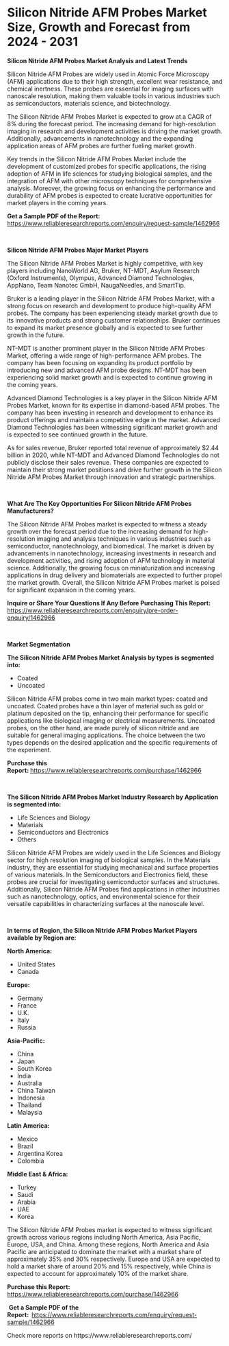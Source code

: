 <p><h1>Silicon Nitride AFM Probes Market Size, Growth and Forecast from 2024 - 2031</h1></p><p><strong>Silicon Nitride AFM Probes Market Analysis and Latest Trends</strong></p>
<p><p>Silicon Nitride AFM Probes are widely used in Atomic Force Microscopy (AFM) applications due to their high strength, excellent wear resistance, and chemical inertness. These probes are essential for imaging surfaces with nanoscale resolution, making them valuable tools in various industries such as semiconductors, materials science, and biotechnology.</p><p>The Silicon Nitride AFM Probes Market is expected to grow at a CAGR of 8% during the forecast period. The increasing demand for high-resolution imaging in research and development activities is driving the market growth. Additionally, advancements in nanotechnology and the expanding application areas of AFM probes are further fueling market growth.</p><p>Key trends in the Silicon Nitride AFM Probes Market include the development of customized probes for specific applications, the rising adoption of AFM in life sciences for studying biological samples, and the integration of AFM with other microscopy techniques for comprehensive analysis. Moreover, the growing focus on enhancing the performance and durability of AFM probes is expected to create lucrative opportunities for market players in the coming years.</p></p>
<p><strong>Get a Sample PDF of the Report:&nbsp;</strong> <a href="https://www.reliableresearchreports.com/enquiry/request-sample/1462966">https://www.reliableresearchreports.com/enquiry/request-sample/1462966</a></p>
<p>&nbsp;</p>
<p><strong>Silicon Nitride AFM Probes Major Market Players</strong></p>
<p><p>The Silicon Nitride AFM Probes Market is highly competitive, with key players including NanoWorld AG, Bruker, NT-MDT, Asylum Research (Oxford Instruments), Olympus, Advanced Diamond Technologies, AppNano, Team Nanotec GmbH, NaugaNeedles, and SmartTip.</p><p>Bruker is a leading player in the Silicon Nitride AFM Probes Market, with a strong focus on research and development to produce high-quality AFM probes. The company has been experiencing steady market growth due to its innovative products and strong customer relationships. Bruker continues to expand its market presence globally and is expected to see further growth in the future.</p><p>NT-MDT is another prominent player in the Silicon Nitride AFM Probes Market, offering a wide range of high-performance AFM probes. The company has been focusing on expanding its product portfolio by introducing new and advanced AFM probe designs. NT-MDT has been experiencing solid market growth and is expected to continue growing in the coming years.</p><p>Advanced Diamond Technologies is a key player in the Silicon Nitride AFM Probes Market, known for its expertise in diamond-based AFM probes. The company has been investing in research and development to enhance its product offerings and maintain a competitive edge in the market. Advanced Diamond Technologies has been witnessing significant market growth and is expected to see continued growth in the future.</p><p>As for sales revenue, Bruker reported total revenue of approximately $2.44 billion in 2020, while NT-MDT and Advanced Diamond Technologies do not publicly disclose their sales revenue. These companies are expected to maintain their strong market positions and drive further growth in the Silicon Nitride AFM Probes Market through innovation and strategic partnerships.</p></p>
<p>&nbsp;</p>
<p><strong>What Are The Key Opportunities For Silicon Nitride AFM Probes Manufacturers?</strong></p>
<p><p>The Silicon Nitride AFM Probes market is expected to witness a steady growth over the forecast period due to the increasing demand for high-resolution imaging and analysis techniques in various industries such as semiconductor, nanotechnology, and biomedical. The market is driven by advancements in nanotechnology, increasing investments in research and development activities, and rising adoption of AFM technology in material science. Additionally, the growing focus on miniaturization and increasing applications in drug delivery and biomaterials are expected to further propel the market growth. Overall, the Silicon Nitride AFM Probes market is poised for significant expansion in the coming years.</p></p>
<p><strong>Inquire or Share Your Questions If Any Before Purchasing This Report:</strong> <a href="https://www.reliableresearchreports.com/enquiry/pre-order-enquiry/1462966">https://www.reliableresearchreports.com/enquiry/pre-order-enquiry/1462966</a></p>
<p>&nbsp;</p>
<p><strong>Market Segmentation</strong></p>
<p><strong>The Silicon Nitride AFM Probes Market Analysis by types is segmented into:</strong></p>
<p><ul><li>Coated</li><li>Uncoated</li></ul></p>
<p><p>Silicon Nitride AFM probes come in two main market types: coated and uncoated. Coated probes have a thin layer of material such as gold or platinum deposited on the tip, enhancing their performance for specific applications like biological imaging or electrical measurements. Uncoated probes, on the other hand, are made purely of silicon nitride and are suitable for general imaging applications. The choice between the two types depends on the desired application and the specific requirements of the experiment.</p></p>
<p><strong>Purchase this Report:&nbsp;</strong><a href="https://www.reliableresearchreports.com/purchase/1462966">https://www.reliableresearchreports.com/purchase/1462966</a></p>
<p>&nbsp;</p>
<p><strong>The Silicon Nitride AFM Probes Market Industry Research by Application is segmented into:</strong></p>
<p><ul><li>Life Sciences and Biology</li><li>Materials</li><li>Semiconductors and Electronics</li><li>Others</li></ul></p>
<p><p>Silicon Nitride AFM Probes are widely used in the Life Sciences and Biology sector for high resolution imaging of biological samples. In the Materials industry, they are essential for studying mechanical and surface properties of various materials. In the Semiconductors and Electronics field, these probes are crucial for investigating semiconductor surfaces and structures. Additionally, Silicon Nitride AFM Probes find applications in other industries such as nanotechnology, optics, and environmental science for their versatile capabilities in characterizing surfaces at the nanoscale level.</p></p>
<p>&nbsp;</p>
<p><strong>In terms of Region, the Silicon Nitride AFM Probes Market Players available by Region are:</strong></p>
<p>
    <p> <strong> North America: </strong>
        <ul>
            <li>United States</li>
            <li>Canada</li>
        </ul>
        </p> 
    <p> <strong> Europe: </strong>
        <ul>
            <li>Germany</li>
            <li>France</li>
            <li>U.K.</li>
            <li>Italy</li>
            <li>Russia</li>
        </ul>
        </p> 
    <p> <strong> Asia-Pacific: </strong>
        <ul>
            <li>China</li>
            <li>Japan</li>
            <li>South Korea</li>
            <li>India</li>
            <li>Australia</li>
            <li>China Taiwan</li>
            <li>Indonesia</li>
            <li>Thailand</li>
            <li>Malaysia</li>
        </ul>
        </p> 
    <p> <strong> Latin America: </strong>
        <ul>
            <li>Mexico</li>
            <li>Brazil</li>
            <li>Argentina Korea</li>
            <li>Colombia</li>
        </ul>
        </p> 
    <p> <strong> Middle East & Africa: </strong>
        <ul>
            <li>Turkey</li>
            <li>Saudi</li>
            <li>Arabia</li>
            <li>UAE</li>
            <li>Korea</li>
        </ul>
    </p>
    </p>
<p><p>The Silicon Nitride AFM Probes market is expected to witness significant growth across various regions including North America, Asia Pacific, Europe, USA, and China. Among these regions, North America and Asia Pacific are anticipated to dominate the market with a market share of approximately 35% and 30% respectively. Europe and USA are expected to hold a market share of around 20% and 15% respectively, while China is expected to account for approximately 10% of the market share.</p></p>
<p><strong>Purchase this Report: </strong><a href="https://www.reliableresearchreports.com/purchase/1462966">https://www.reliableresearchreports.com/purchase/1462966</a></p>
<p>&nbsp;<strong>Get a Sample PDF of the Report:&nbsp;&nbsp;</strong><a href="https://www.reliableresearchreports.com/enquiry/request-sample/1462966">https://www.reliableresearchreports.com/enquiry/request-sample/1462966</a></p>
<p><strong></strong></p>
<p>Check more reports on https://www.reliableresearchreports.com/</p>